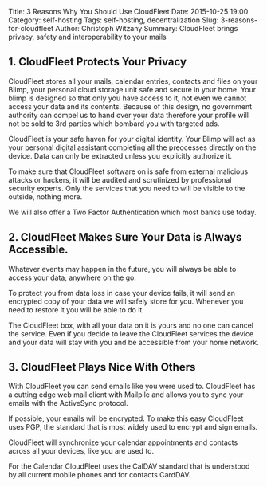Title: 3 Reasons Why You Should Use CloudFleet
Date: 2015-10-25 19:00
Category: self-hosting
Tags: self-hosting, decentralization
Slug: 3-reasons-for-cloudfleet
Author: Christoph Witzany
Summary: CloudFleet brings privacy, safety and interoperability to your mails


## 1. CloudFleet Protects Your Privacy

CloudFleet stores all your mails, calendar entries, contacts and files on your
Blimp, your personal cloud storage unit safe and secure in your home. Your blimp is
designed so that only you have access to it, not even we cannot access your data and
its contents. Because of this design, no government authority can compel us to hand
over your data therefore your profile will not be sold to 3rd parties which bombard
you with targeted ads.

CloudFleet is your safe haven for your digital identity. Your Blimp
will act as your personal digital assistant completing all the preocesses directly
on the device. Data can only be extracted unless you explicitly authorize it.

To make sure that CloudFleet software on is safe from external malicious attacks or
hackers, it will be audited and scrutinized by professional security experts. Only
the services that you need to will be visible to the outside, nothing more. 

We will also offer a Two Factor Authentication which most banks use today.

## 2. CloudFleet Makes Sure Your Data is Always Accessible.

Whatever events may happen in the future, you will always be able to access
your data, anywhere on the go.

To protect you from data loss in case your device fails, it will send an
encrypted copy of your data we will safely store for you. Whenever you need to
restore it you will be able to do it.

The CloudFleet box, with all your data on it is yours and no one can cancel the
service. Even if you decide to leave the CloudFleet services the device and your
data will stay with you and be accessible from your home network.


## 3. CloudFleet Plays Nice With Others

With CloudFleet you can send emails like you were used to. CloudFleet has a
cutting edge web mail client with Mailpile and allows you to sync your emails
with the ActiveSync protocol.

If possible, your emails will be encrypted. To make this easy CloudFleet uses
PGP, the standard that is most widely used to encrypt and sign emails.

CloudFleet will synchronize your calendar appointments and contacts across all
your devices, like you are used to.

For the Calendar CloudFleet uses the CalDAV standard that is understood by all
current mobile phones and for contacts CardDAV.
